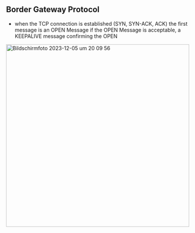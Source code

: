 ## Border Gateway Protocol
- when the TCP connection is established (SYN, SYN-ACK, ACK) the first message is an OPEN Message if the OPEN Message is acceptable, a KEEPALIVE message confirming the OPEN 
<img width="500" alt="Bildschirmfoto 2023-12-05 um 20 09 56" src="https://github.com/Soufiane1699/Network-Security/assets/65159180/135d9c71-6d19-4753-93a8-ba19a3c5f257">

